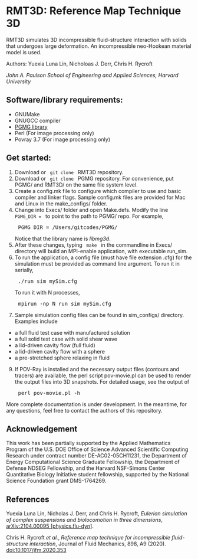 # RMT3D: Reference Map Technique 3D
RMT3D simulates 3D incompressible fluid-structure interaction with solids that undergoes large deformation.
An incompressible neo-Hookean material model is used.

Authors: Yuexia Luna Lin, Nicholoas J. Derr, Chris H. Rycroft

_John A. Paulson School of Engineering and Applied Sciences, Harvard University_
## Software/library requirements:

- GNUMake
- GNUGCC compiler
- <a href="https://github.com/chr1shr/pgmg" >PGMG library </a>
- Perl         (For image processing only)
- Povray 3.7   (For image processing only)

## Get started:
1. Download or <code> git clone </code> RMT3D repository.
2. Download or <code> git clone </code> PGMG repository. For convenience, put PGMG/ and RMT3D/ on the same file system level.
3. Create a config.mk file to configure which compiler to use and basic compiler and linker flags. Sample config.mk files are provided for Mac and Linux in the make_configs/ folder.
4. Change into Execs/ folder and open Make.defs. Modify the line <code> PGMG_DIR = </code> to point to the path to PGMG/ repo. For example, <pre> PGMG_DIR = /Users/gitcodes/PGMG/ </pre> Notice that the library name is _libmg3d_.
6. After these changes, typing <code> make </code> in the commandline in Execs/ directory will build an MPI-enable application, with executable run_sim.
7. To run the application, a config file (must have file extension .cfg) for the simulation must be provided as command line argument. To run it in serially,  <pre> ./run_sim mySim.cfg </pre> To run it with N processes, <pre> mpirun -np N run_sim mySim.cfg </pre>
8. Sample simulation config files can be found in sim_configs/ directory. Examples include
 * a full fluid test case with manufactured solution
 * a full solid test case with solid shear wave
 * a lid-driven cavity flow (full fluid)
 * a lid-driven cavity flow with a sphere
 * a pre-stretched sphere relaxing in fluid
9. If POV-Ray is installed and the necessary output files (contours and tracers) are available, the perl script pov-movie.pl can be used to render the output files into 3D snapshots. For detailed usage, see the output of <pre> perl pov-movie.pl -h </pre>

More complete documentation is under development.
In the meantime, for any questions, feel free to contact the authors of this repository.

## Acknowledgement
This work has been partially supported by the Applied Mathematics Program of the U.S. DOE Office of Science Advanced Scientific Computing Research under contract number DE-AC02-05CH11231, the Department of Energy Computational Science Graduate Fellowship, the Department of Defense NDSEG Fellowship, and the Harvard NSF-Simons Center Quantitative Biology Initiative student fellowship, supported by the National Science Foundation grant DMS-1764269.

## References
Yuexia Luna Lin, Nicholas J. Derr, and Chris H. Rycroft, _Eulerian simulation of complex suspensions and biolocomotion in three dimensions_, <a href="https://arxiv.org/abs/2104.00095">arXiv:2104.00095 [physics.flu-dyn]</a>.

Chris H. Rycroft _et al._, _Reference map technique for incompressible fluid-structure interaction_, Journal of Fluid Mechanics, 898, A9 (2020). <a href= "https://doi.org/10.1017/jfm.2020.353"> doi:10.1017/jfm.2020.353 </a>


